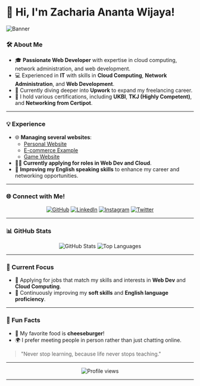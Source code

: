 # 👋 Hi, I'm Zacharia Ananta Wijaya!

![Banner](https://drive.google.com/uc?id=13iCRBbcCvhDa-zlBLUxu6X7asZpJZu_b)

 <!-- Ganti URL ini dengan link gambar banner yang kamu inginkan -->

### 🛠️ About Me
- 🎓 **Passionate Web Developer** with expertise in cloud computing, network administration, and web development.
- 💻 Experienced in **IT** with skills in **Cloud Computing**, **Network Administration**, and **Web Development**.
- 🌱 Currently diving deeper into **Upwork** to expand my freelancing career.
- 📜 I hold various certifications, including **UKBI**, **TKJ (Highly Competent)**, and **Networking from Certipot**.

---

### 💡 Experience
- 🌐 **Managing several websites**:
  - [Personal Website](http://zacharia.aboutcen.com)
  - [E-commerce Example](http://centralfreaks.com)
  - [Game Website](http://mygame.centralfreaks.com)
- 🧑‍💼 **Currently applying for roles in Web Dev and Cloud**.
- 📝 **Improving my English speaking skills** to enhance my career and networking opportunities.

---

### 🌐 Connect with Me!
<p align="center">
    <a href="https://github.com/kachenchaney/" target="_blank"><img src="https://img.icons8.com/ios-glyphs/30/000000/github.png" alt="GitHub"/></a>
    <a href="https://www.linkedin.com/in/zacharia-wijaya-373a51311/" target="_blank"><img src="https://img.icons8.com/ios-glyphs/30/0077b5/linkedin.png" alt="LinkedIn"/></a>
    <a href="https://instagram.com/zachariaananta" target="_blank"><img src="https://img.icons8.com/fluency/30/instagram-new.png" alt="Instagram"/></a>
    <a href="https://x.com/ZachaWjaya" target="_blank"><img src="https://img.icons8.com/color/30/twitter--v1.png" alt="Twitter"/></a>
</p>



---

### 📊 GitHub Stats
<p align="center">
    <img src="https://github-readme-stats.vercel.app/api?username=kachenchaney&show_icons=true&theme=radical" alt="GitHub Stats" />
    <img src="https://github-readme-stats.vercel.app/api/top-langs/?username=kachenchaney&layout=compact&theme=radical" alt="Top Languages" />
</p>

---

### 🎯 Current Focus
- 🚀 Applying for jobs that match my skills and interests in **Web Dev** and **Cloud Computing**.
- 💬 Continuously improving my **soft skills** and **English language proficiency**.

---

### 🎉 Fun Facts
- 🍔 My favorite food is **cheeseburger**!
- 🌍 I prefer meeting people in person rather than just chatting online.

> "Never stop learning, because life never stops teaching."

---

<p align="center">
    <img src="https://komarev.com/ghpvc/?username=kachenchaney&color=blue" alt="Profile views"/>
</p>

---

<!-- Hiasan atau elemen tambahan seperti quotes, gambar kecil, atau ikon sosial media bisa ditambahkan di sini. -->
